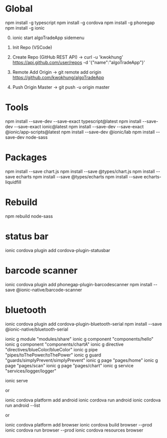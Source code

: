 # Global
npm install -g typescript
npm install -g cordova
npm install -g phonegap
npm install -g ionic

0. ionic start algoTradeApp sidemenu

1. Init Repo (VSCode)

2. Create Repo (GitHub REST API)
-> curl -u 'kwokhung' https://api.github.com/user/repos -d '{"name":"algoTradeApp"}'

3. Remote Add Origin
-> git remote add origin https://github.com/kwokhung/algoTradeApp

4. Push Origin Master
-> git push -u origin master

# Tools
npm install --save-dev --save-exact typescript@latest
npm install --save-dev --save-exact ionic@latest
npm install --save-dev --save-exact @ionic/app-scripts@latest
npm install --save-dev @ionic/lab
npm install --save-dev node-sass

# Packages
npm install --save chart.js
npm install --save @types/chart.js
npm install --save echarts
npm install --save @types/echarts
npm install --save echarts-liquidfill

# Rebuild
npm rebuild node-sass

# status bar
ionic cordova plugin add cordova-plugin-statusbar

# barcode scanner
ionic cordova plugin add phonegap-plugin-barcodescanner
npm install --save @ionic-native/barcode-scanner

# bluetooth
ionic cordova plugin add cordova-plugin-bluetooth-serial
npm install --save @ionic-native/bluetooth-serial

ionic g module "modules/share"
ionic g component "components/hello"
ionic g component "components/chartA"
ionic g directive "directives/blueColor/blueColor"
ionic g pipe "pipes/toThePower/toThePower"
ionic g guard "guards/simplyPrevent/simplyPrevent"
ionic g page "pages/home"
ionic g page "pages/scan"
ionic g page "pages/chart"
ionic g service "services/logger/logger"

ionic serve

or

ionic cordova platform add android
ionic cordova run android
ionic cordova run android --list

or

ionic cordova platform add browser
ionic cordova build browser --prod
ionic cordova run browser --prod
ionic cordova resources browser
